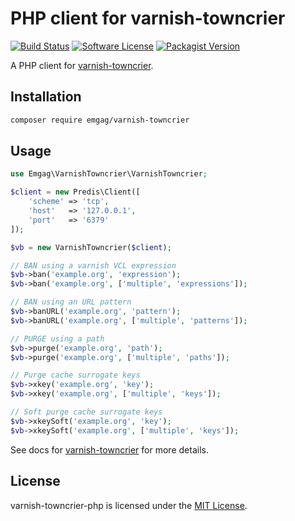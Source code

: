 # PHP client for varnish-towncrier

[![Build Status](https://travis-ci.org/emgag/varnish-towncrier-php.svg?branch=master)](https://travis-ci.org/emgag/varnish-towncrier-php)
[![Software License](https://img.shields.io/badge/license-MIT-brightgreen.svg)](LICENSE)
[![Packagist Version](https://img.shields.io/packagist/v/emgag/varnish-towncrier.svg)](https://packagist.org/packages/emgag/varnish-towncrier)

A PHP client for [varnish-towncrier](https://github.com/emgag/varnish-towncrier).

## Installation

```bash
composer require emgag/varnish-towncrier
```

## Usage

```php
use Emgag\VarnishTowncrier\VarnishTowncrier;

$client = new Predis\Client([
    'scheme' => 'tcp',
    'host'   => '127.0.0.1',
    'port'   => '6379'
]);

$vb = new VarnishTowncrier($client);

// BAN using a varnish VCL expression
$vb->ban('example.org', 'expression');
$vb->ban('example.org', ['multiple', 'expressions']);

// BAN using an URL pattern
$vb->banURL('example.org', 'pattern');
$vb->banURL('example.org', ['multiple', 'patterns']);

// PURGE using a path
$vb->purge('example.org', 'path');
$vb->purge('example.org', ['multiple', 'paths']);

// Purge cache surrogate keys
$vb->xkey('example.org', 'key');
$vb->xkey('example.org', ['multiple', 'keys']);

// Soft purge cache surrogate keys
$vb->xkeySoft('example.org', 'key');
$vb->xkeySoft('example.org', ['multiple', 'keys']);
```

See docs for [varnish-towncrier](https://github.com/emgag/varnish-towncrier) for more details.

## License

varnish-towncrier-php is licensed under the [MIT License](http://opensource.org/licenses/MIT).

